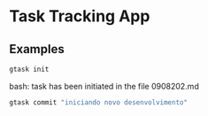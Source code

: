# Task Tracking App



## Examples
``` bash
gtask init
```
bash: task has been initiated in the file 0908202.md

``` bash
gtask commit "iniciando novo desenvolvimento"
```

